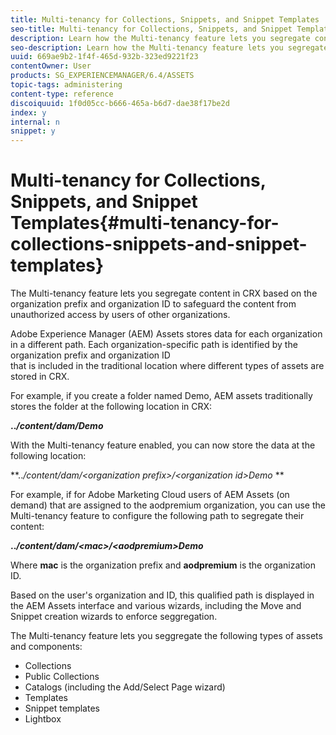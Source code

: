 ```yaml
---
title: Multi-tenancy for Collections, Snippets, and Snippet Templates
seo-title: Multi-tenancy for Collections, Snippets, and Snippet Templates
description: Learn how the Multi-tenancy feature lets you segregate content in the CRX repository based on the customer organization to prevent unauthorized access.
seo-description: Learn how the Multi-tenancy feature lets you segregate content in the CRX repository based on the customer organization to prevent unauthorized access.
uuid: 669ae9b2-1f4f-465d-932b-323ed9221f23
contentOwner: User
products: SG_EXPERIENCEMANAGER/6.4/ASSETS
topic-tags: administering
content-type: reference
discoiquuid: 1f0d05cc-b666-465a-b6d7-dae38f17be2d
index: y
internal: n
snippet: y
---
```


# Multi-tenancy for Collections, Snippets, and Snippet Templates{#multi-tenancy-for-collections-snippets-and-snippet-templates}

The Multi-tenancy feature lets you segregate content in CRX based on the organization prefix and organization ID to safeguard the content from unauthorized access by users of other organizations.

Adobe Experience Manager (AEM) Assets stores data for each organization in a different path. Each organization-specific path is identified by the organization prefix and organization ID   
that is included in the traditional location where different types of assets are stored in CRX.

For example, if you create a folder named Demo, AEM assets traditionally stores the folder at the following location in CRX:

**..*/content/dam/Demo***

With the Multi-tenancy feature enabled, you can now store the data at the following location:

**..*/content/dam/&lt;organization prefix&gt;/&lt;organization id&gt;Demo* 
**

For example, if for Adobe Marketing Cloud users of AEM Assets (on demand) that are assigned to the aodpremium organization, you can use the Multi-tenancy feature to configure the following path to segregate their content:

**..*/content/dam/&lt;mac&gt;/&lt;aodpremium&gt;Demo***

Where **mac** is the organization prefix and **aodpremium** is the organization ID.

Based on the user's organization and ID, this qualified path is displayed in the AEM Assets interface and various wizards, including the Move and Snippet creation wizards to enforce seggregation.

The Multi-tenancy feature lets you seggregate the following types of assets and components:

* Collections
* Public Collections 
* Catalogs (including the Add/Select Page wizard)
* Templates
* Snippet templates
* Lightbox

